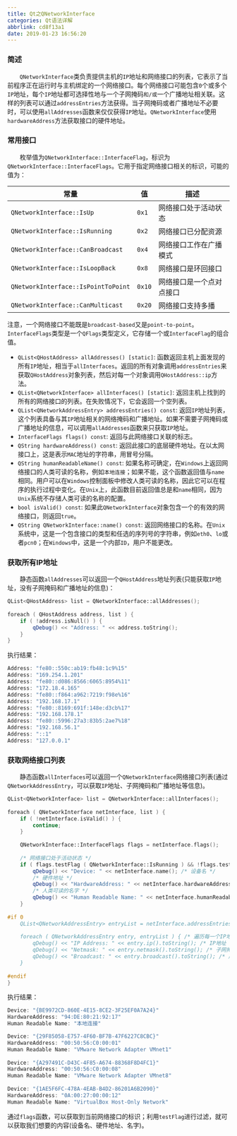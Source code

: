 ```yaml
---
title: Qt之QNetworkInterface
categories: Qt语法详解
abbrlink: cd8f13a1
date: 2019-01-23 16:56:20
---
```

### 简述

&emsp;&emsp;`QNetworkInterface`类负责提供主机的`IP`地址和网络接口的列表，它表示了当前程序正在运行时与主机绑定的一个网络接口。每个网络接口可能包含`0`个或多个`IP`地址，每个`IP`地址都可选择性地与一个子网掩码`和/或`一个广播地址相关联。这样的列表可以通过`addressEntries`方法获得。当子网掩码或者广播地址不必要时，可以使用`allAddresses`函数来仅仅获得`IP`地址。`QNetworkInterface`使用`hardwareAddress`方法获取接口的硬件地址。

### 常用接口

&emsp;&emsp;枚举值为`QNetworkInterface::InterfaceFlag`，标识为`QNetworkInterface::InterfaceFlags`。它用于指定网络接口相关的标识，可能的值为：

常量                               | 值      | 描述
-----------------------------------|--------|---------
`QNetworkInterface::IsUp`          | `0x1`  | 网络接口处于活动状态
`QNetworkInterface::IsRunning`     | `0x2`  | 网络接口已分配资源
`QNetworkInterface::CanBroadcast`  | `0x4`  | 网络接口工作在广播模式
`QNetworkInterface::IsLoopBack`    | `0x8`  | 网络接口是环回接口
`QNetworkInterface::IsPointToPoint`| `0x10` | 网络接口是一个点对点接口
`QNetworkInterface::CanMulticast`  | `0x20` | 网络接口支持多播

注意，一个网络接口不能既是`broadcast-based`又是`point-to-point`。`InterfaceFlags`类型是一个`QFlags`类型定义，它存储一个或`InterfaceFlag`的组合值。

- `QList<QHostAddress> allAddresses() [static]`: 函数返回主机上面发现的所有`IP`地址，相当于`allInterfaces`。返回的所有对象调用`addressEntries`来获取`QHostAddress`对象列表，然后对每一个对象调用`QHostAddress::ip`方法。
- `QList<QNetworkInterface> allInterfaces() [static]`: 返回主机上找到的所有的网络接口的列表。在失败情况下，它会返回一个空列表。
- `QList<QNetworkAddressEntry> addressEntries() const`: 返回`IP`地址列表，这个列表具备与其`IP`地址相关的网络掩码和广播地址。如果不需要子网掩码或广播地址的信息，可以调用`allAddresses`函数来只获取`IP`地址。
- `InterfaceFlags flags() const`: 返回与此网络接口关联的标志。
- `QString hardwareAddress() const`: 返回此接口的底层硬件地址。在以太网接口上，这是表示`MAC`地址的字符串，用冒号分隔。
- `QString humanReadableName() const`: 如果名称可确定，在`Windows`上返回网络接口的人类可读的名称，例如`本地连接`；如果不能，这个函数返回值与`name`相同。用户可以在`Windows`控制面板中修改人类可读的名称，因此它可以在程序的执行过程中变化。在`Unix`上，此函数目前返回值总是和`name`相同，因为`Unix`系统不存储人类可读的名称的配置。
- `bool isValid() const`: 如果此`QNetworkInterface`对象包含一个的有效的网络接口，则返回`true`。
- `QString QNetworkInterface::name() const`: 返回网络接口的名称。在`Unix`系统中，这是一个包含接口的类型和任选的序列号的字符串，例如`eth0`、`lo`或者`pcn0`；在`Windows`中，这是一个内部`ID`，用户不能更改。

### 获取所有IP地址

&emsp;&emsp;静态函数`allAddresses`可以返回一个`QHostAddress`地址列表(只能获取`IP`地址，没有子网掩码和广播地址的信息)：

``` cpp
QList<QHostAddress> list = QNetworkInterface::allAddresses();
​
foreach ( QHostAddress address, list ) {
    if ( !address.isNull() ) {
        qDebug() << "Address: " << address.toString();
    }
}
```

执行结果：

``` cpp
Address: "fe80::550c:ab19:fb48:1c9%15"
Address: "169.254.1.201"
Address: "fe80::d086:8566:6065:8954%11"
Address: "172.18.4.165"
Address: "fe80::f864:a962:7219:f98e%16"
Address: "192.168.17.1"
Address: "fe80::8169:691f:148e:d3cb%17"
Address: "192.168.178.1"
Address: "fe80::5996:27a3:83b5:2ae7%18"
Address: "192.168.56.1"
Address: "::1"
Address: "127.0.0.1"
```

### 获取网络接口列表

&emsp;&emsp;静态函数`allInterfaces`可以返回一个`QNetworkInterface`网络接口列表(通过`QNetworkAddressEntry`，可以获取`IP`地址、子网掩码和广播地址等信息)。

``` cpp
QList<QNetworkInterface> list = QNetworkInterface::allInterfaces();
​
foreach ( QNetworkInterface netInterface, list ) {
    if ( !netInterface.isValid() ) {
        continue;
    }
​
    QNetworkInterface::InterfaceFlags flags = netInterface.flags();
​
    /* 网络接口处于活动状态 */
    if ( flags.testFlag ( QNetworkInterface::IsRunning ) && !flags.testFlag ( QNetworkInterface::IsLoopBack ) ) {
        qDebug() << "Device: " << netInterface.name(); /* 设备名 */
        /* 硬件地址 */
        qDebug() << "HardwareAddress: " << netInterface.hardwareAddress();
        /* 人类可读的名字 */
        qDebug() << "Human Readable Name: " << netInterface.humanReadableName();
    }
​
#if 0
    QList<QNetworkAddressEntry> entryList = netInterface.addressEntries();
​
    foreach ( QNetworkAddressEntry entry, entryList ) { /* 遍历每一个IP地址 */
        qDebug() << "IP Address: " << entry.ip().toString(); /* IP地址 */
        qDebug() << "Netmask: " << entry.netmask().toString(); /* 子网掩码 */
        qDebug() << "Broadcast: " << entry.broadcast().toString(); /* 广播地址 */
    }
​
#endif
}
```

执行结果：

``` cpp
Device: "{BE9972CD-860E-4E15-8CE2-3F25EF0A7A24}"
HardwareAddress: "94:DE:80:21:92:17"
Human Readable Name: "本地连接"

Device: "{29F85058-E757-4F60-BF7B-47F6227C8CBC}"
HardwareAddress: "00:50:56:C0:00:01"
Human Readable Name: "VMware Network Adapter VMnet1"
​
Device: "{A297491C-D43C-4F85-A674-88368F8D4FC1}"
HardwareAddress: "00:50:56:C0:00:08"
Human Readable Name: "VMware Network Adapter VMnet8"
​
Device: "{1AE5F6FC-478A-4EAB-B4D2-86201A6B2090}"
HardwareAddress: "0A:00:27:00:00:12"
Human Readable Name: "VirtualBox Host-Only Network"
```

通过`flags`函数，可以获取到当前网络接口的标识；利用`testFlag`进行过滤，就可以获取我们想要的内容(设备名、硬件地址、名字)。